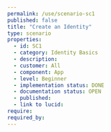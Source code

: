 ```yaml
---
permalink: /use/scenario-sc1
published: false
title: "Create an Identity"
type: scenario
properties:
  - id: SC1
  - category: Identity Basics
  - description:
  - customer: All
  - component: App
  - level: Beginner
  - implementation status: DONE
  - documentation status: OPEN
  - published:
  - link to lucid:
require:
required_by:
---
```


